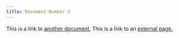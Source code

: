 ```yaml
---
title: Document Number 2
---
```


This is a link to [another document.](docs/doc3.md) This is a link to an [external page.](http://www.example.com/)
